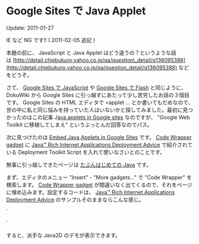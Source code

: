 Google Sites で Java Applet
=====

Update: 2011-01-27



IE など NG です!! ( 2011-02-05 追記 )



本題の前に、 JavaScript と Java Applet はどう違うの？というような話は [http://detail.chiebukuro.yahoo.co.jp/qa/question\_detail/q136095388](http://detail.chiebukuro.yahoo.co.jp/qa/question_detail/q136095388) などをどうぞ。



さて、 [Google Sites で JavaScript](https://sites.google.com/site/michinobumaeda/cms/googlesitesjs) や [Google Sites で Flash](https://sites.google.com/site/michinobumaeda/cms/googlesitesflash) と同じように、 DokuWiki から Google Sites に引っ越すにあたって少し苦労したお話の３個目です。 Google Sites の HTML エディタで <applet ... とか書いてもだめなので、世の中に私と同じ悩みを持っていた人はいないかと探してみました。最初に見つかったのはこの記事 J[ava applets in Google sites](http://www.google.com/support/forum/p/sites/thread?tid=4ca6167e3376dcc1) なのですが、 "Google Web Toolkit に移植してしまえ" というぶっとんだ回答なのでパス。



次に見つけたのは [Embed Java Applets in Google Sites](http://web.michaelchughes.com/how-to/embed-java-applets-in-google-sites) です。 [Code Wrapper gadget](https://sites.google.com/site/mori79/system/errors/NodeNotFound?suri=wuid://defaultdomain/mori79/gx:2f6d760e68f4b8) に [Java™ Rich Internet Applications Deployment Advice](http://java.sun.com/javase/6/docs/technotes/guides/jweb/deployment_advice.html) で紹介されている Deployment Toolkit Script を入れて使いなさいとのことです。



無事に引っ越しできたページは [たぶんはじめての Java](https://sites.google.com/site/michinobumaeda/programming/my1stjava) です。



まず、エディタのメニュー "Insert" - "More gadgets..." で "Code Wrapper" を検索します。 [Code Wrapper gadget](https://sites.google.com/site/mori79/system/errors/NodeNotFound?suri=wuid://defaultdomain/mori79/gx:2f6d760e68f4b8) が間違いなく出てくるので、それをページに埋め込みます。設定するコードは、 [Java™ Rich Internet Applications Deployment Advice](http://java.sun.com/javase/6/docs/technotes/guides/jweb/deployment_advice.html) のサンプルそのままならこんな感じ。

`<script src="http://www.java.com/js/deployJava.js"></script>
<script>
    var attributes = {codebase:'http://java.sun.com/products/plugin/1.5.0/demos/jfc/Java2D',
                      code:'java2d.Java2DemoApplet.class',
                      archive:'Java2Demo.jar',
                      width:710, height:540} ;
    var parameters = {fontSize:16} ;
    var version = '1.6' ;
    deployJava.runApplet(attributes, parameters, version);
</script>`

すると、派手な Java2D のデモが表示できます。
